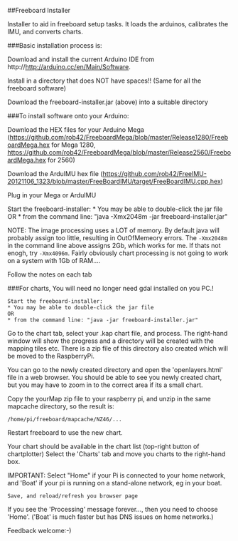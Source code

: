 ##Freeboard Installer

 Installer to aid in freeboard setup tasks. It loads the arduinos, calibrates the IMU, and converts charts.


###Basic installation process is:

 Download and install the current Arduino IDE from http://http://arduino.cc/en/Main/Software. 
  
  Install in a directory that does NOT have spaces!! (Same for all the freeboard software)

 Download the freeboard-installer.jar (above) into a suitable directory

###To install software onto your Arduino:

 Download the HEX files for your Arduino Mega (https://github.com/rob42/FreeboardMega/blob/master/Release1280/FreeboardMega.hex for Mega 1280, 
 https://github.com/rob42/FreeboardMega/blob/master/Release2560/FreeboardMega.hex for 2560)
 
 Download the ArduIMU hex file (https://github.com/rob42/FreeIMU-20121106_1323/blob/master/FreeBoardIMU/target/FreeBoardIMU.cpp.hex)

 Plug in your Mega or ArduIMU

 Start the freeboard-installer:
	* You may be able to double-click the jar file
	OR
	* from the command line: "java -Xmx2048m -jar freeboard-installer.jar"   

 NOTE: The image processing uses a LOT of memory. By default java will probably assign too little, resulting in OutOfMemeory errors.
 The `-Xmx2048m` in the command line above assigns 2Gb, which works for me. If thats not enogh, try `-Xmx4096m`.
 Fairly obviously chart processing is not going to work on a system with 1Gb of RAM....

 Follow the notes on each tab


###For charts, You will need no longer need gdal installed on you PC.!

	Start the freeboard-installer:
	* You may be able to double-click the jar file
	OR
	* from the command line: "java -jar freeboard-installer.jar"   

  Go to the chart tab, select your .kap chart file, and process.
	The right-hand window will show the progress and a directory will be created with the mapping tiles etc. There is a zip file of this directory also created which will be moved to the RaspberryPi.
	
  You can go to the newly created directory and open the 'openlayers.html' file in a web browser. You should be able to see you newly created chart, but you may have to zoom in to the correct area if its a small chart.
	
  Copy the yourMap zip file to your raspberry pi, and unzip in the same mapcache directory, so the result is:

    /home/pi/freeboard/mapcache/NZ46/...

  Restart freeboard to use the new chart.

  Your chart should be available in the chart list (top-right button of chartplotter)
  Select the 'Charts' tab and move you charts to the right-hand box.
  
  IMPORTANT: Select "Home" if your Pi is connected to your home network, and 'Boat' if your pi is running on a stand-alone network, eg in your boat.

	Save, and reload/refresh you browser page
  If you see the 'Processing' message forever..., then you need to choose 'Home'. ('Boat' is much faster but has DNS issues on home networks.)

  


Feedback welcome:-)

